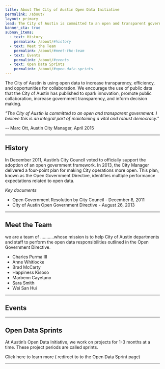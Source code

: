 ```yaml
---
title: About The City of Austin Open Data Initiative
permalink: /about/
layout: primary
lead: The City of Austin is committed to an open and transparent government.
banner_cta: true
subnav_items:
  - text: History
    permalink: /about/#history
  - text: Meet the Team
    permalink: /about/#meet-the-team
  - text: Events
    permalink: /about/#events
  - text: Open Data Sprints
    permalink: /about/#open-data-sprints
---
```


The City of Austin is using open data to increase transparency, efficiency, and opportunities for collaboration. We encourage the use of public data that the City of Austin has published to spark innovation, promote public collaboration, increase government transparency, and inform decision making.

*"The City of Austin is committed to an open and transparent government. I believe this is an integral part of maintaining a vital and robust democracy."*

   -- Marc Ott, Austin City Manager, April 2015

-----
## History
In December 2011, Austin’s City Council voted to officially support the adoption of an open government framework. In 2013, the City Manager delivered a four-point plan for making City operations more open. This plan, known as the Open Government Directive, identifies multiple performance expectations related to open data.

*Key documents*
- Open Government Resolution by City Council - December 8, 2011
- City of Austin Open Government Directive - August 26, 2013

-----
## Meet the Team
we are a team of ...........whose mission is to help City of Austin departments and staff to perform the open data responsibilities outlined in the Open Government Directive.
- Charles Purma III
- Anne Whitlocke
- Brad McCarty
- Happiness Kisoso
- Marbenn Cayetano
- Sara Smith
- Wei San Hui
-----

## Events

-----

## Open Data Sprints
At Austin’s Open Data Initiative, we work on projects for 1-3 months at a time. These project periods are called sprints.

Click here to learn more ( redirect to to the Open Data Sprint page)

-----

